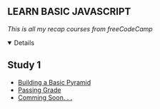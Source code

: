 ## LEARN BASIC JAVASCRIPT 
*This is all my recap courses from freeCodeCamp*

<details open>
    <h2 align="left">Study 1</h2>
    <ul>
        <li><a href="https://github.com/msalmanrafadhlih/learn-basic-javascript/blob/main/pyramid.js">Building a Basic Pyramid</li>
        <li><a href="https://github.com/msalmanrafadhlih/learn-basic-javascript/blob/main/passingGrade.js">Passing Grade</li>
        <li><a href="">Comming Soon. . . </li>
    </ul>
</details>
